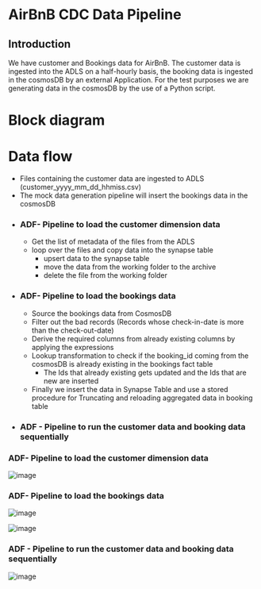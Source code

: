 # AirBnB CDC Data Pipeline

## Introduction
We have customer and Bookings data for AirBnB. The customer data is ingested into the ADLS on a half-hourly basis, the booking data is ingested in the cosmosDB by an external Application. 
For the test purposes we are generating data in the cosmosDB by the use of a Python script. 

# Block diagram


# Data flow
- Files containing the customer data are ingested to ADLS (customer_yyyy_mm_dd_hhmiss.csv)
- The mock data generation pipeline will insert the bookings data in the cosmosDB
- ### ADF- Pipeline to load the customer dimension data
  - Get the list of metadata of the files from the ADLS
  - loop over the files and copy data into the synapse table
    - upsert data to the synapse table
    - move the data from the working folder to the archive
    - delete the file from the working folder  
- ### ADF- Pipeline to load the bookings data
  - Source the bookings data from CosmosDB
  - Filter out the bad records (Records whose check-in-date is more than the check-out-date)
  - Derive the required columns from already existing columns by applying the expressions
  - Lookup transformation to check if the booking_id coming from the cosmosDB is already existing in the bookings fact table
    - The Ids that already existing gets updated and the Ids that are new are inserted
  - Finally we insert the data in Synapse Table and use a stored procedure for Truncating and reloading aggregated data in booking table
- ### ADF - Pipeline to run the customer data and booking data sequentially

### ADF- Pipeline to load the customer dimension data
![image](https://github.com/user-attachments/assets/17e1ed45-f558-4391-9744-e4a6f9bad24a)

### ADF- Pipeline to load the bookings data
![image](https://github.com/user-attachments/assets/65db62bc-2b82-488b-b371-1d8d8d5fddf1)

![image](https://github.com/user-attachments/assets/88e5a816-ff0f-4278-b19e-5a149b254c61)
### ADF - Pipeline to run the customer data and booking data sequentially
![image](https://github.com/user-attachments/assets/8aeaf24e-25c1-4591-b008-b2c25dc8ce0a)



